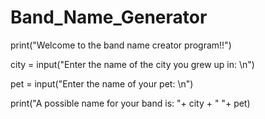 # Band_Name_Generator

print("Welcome to the band name creator program!!")

city = input("Enter the name of the city you grew up in: \n")

pet = input("Enter the name of your pet: \n")

print("A possible name for your band is: "+ city + " "+ pet)
